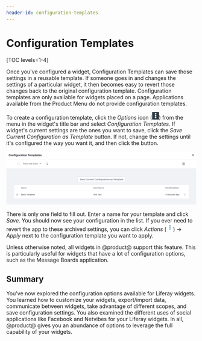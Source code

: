 ```yaml
---
header-id: configuration-templates
---
```


# Configuration Templates

[TOC levels=1-4]

Once you've configured a widget, Configuration Templates can save those
settings in a reusable template. If someone goes in and changes the settings of
a particular widget, it then becomes easy to revert those changes back to the
original configuration template. Configuration templates are only available for
widgets placed on a page. Applications available from the Product Menu do not
provide configuration templates.

To create a configuration template, click the *Options* icon
(![Options](../../../../images/icon-options.png)) from the menu in the widget's
title bar and select *Configuration Templates*. If widget's current settings
are the ones you want to save, click the *Save Current Configuration as
Template* button. If not, change the settings until it's configured the way you
want it, and then click the button.

![Figure 1: Create a configuration template to save your app's configuration settings.](../../../../images/configuration-template.png)

There is only one field to fill out. Enter a name for your template and click
*Save*. You should now see your configuration in the list. If you ever need to
revert the app to these archived settings, you can click *Actions*
(![Actions](../../../../images/icon-actions.png)) &rarr; *Apply* next to the
configuration template you want to apply.

Unless otherwise noted, all widgets in @product@ support this feature. This is
particularly useful for widgets that have a lot of configuration options, such
as the Message Boards application. 

## Summary

You've now explored the configuration options available for Liferay widgets.
You learned how to customize your widgets, export/import data, communicate
between widgets, take advantage of different scopes, and save configuration
settings. You also examined the different uses of social applications like
Facebook and Netvibes for your Liferay widgets. In all, @product@ gives you an
abundance of options to leverage the full capability of your widgets.
